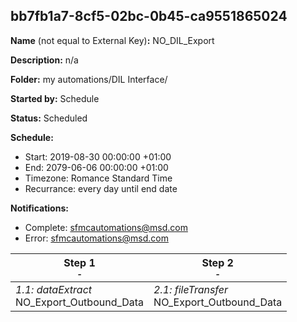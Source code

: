 ## bb7fb1a7-8cf5-02bc-0b45-ca9551865024

**Name** (not equal to External Key)**:** NO_DIL_Export

**Description:** n/a

**Folder:** my automations/DIL Interface/

**Started by:** Schedule

**Status:** Scheduled

**Schedule:**

* Start: 2019-08-30 00:00:00 +01:00
* End: 2079-06-06 00:00:00 +01:00
* Timezone: Romance Standard Time
* Recurrance: every day until end date

**Notifications:**

* Complete: sfmcautomations@msd.com
* Error: sfmcautomations@msd.com

| Step 1<br>_<small>-</small>_ | Step 2<br>_<small>-</small>_ |
| --- | --- |
| _1.1: dataExtract_<br>NO_Export_Outbound_Data | _2.1: fileTransfer_<br>NO_Export_Outbound_Data |
